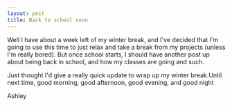 ```yaml
---
layout: post
title: Back to school soon
---
```


Well I have about a week left of my winter break, and I've decided that I'm going to use this time to just relax and take a break from my projects (unless I'm really bored). But once school starts, I should have another post up about being back in school, and how my classes are going and such.

Just thought I'd give a really quick update to wrap up my winter break.Until next time, good morning, good afternoon, good evening, and good night

Ashley